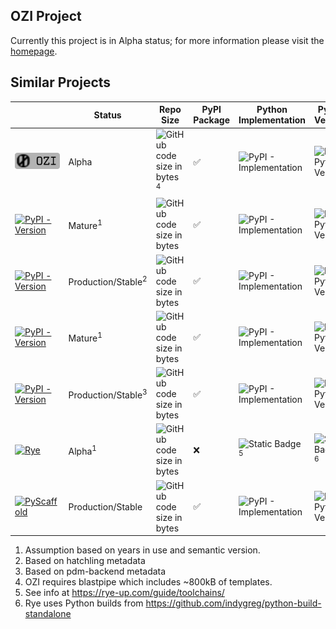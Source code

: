## OZI Project

Currently this project is in Alpha status; for more information please visit the [homepage](https://oziproject.dev/).

## Similar Projects

|                                                                                                                                                                                                                            | Status                        | Repo Size                                                                                                             | PyPI Package  | Python Implementation                                                                        | Python Versions
---                                                                                                                                                                                                                          | ---                           | ---                                                                                                                   | ---           | ---                                                                                          | ---
[![OZI Badge](https://raw.githubusercontent.com/OZI-Project/brand/main/images/ozi-badge.svg)](https://oziproject.dev/)                                                                                                       | Alpha                         | ![GitHub code size in bytes](https://img.shields.io/github/languages/code-size/OZI-Project/OZI?label=%20)<sup>4</sup> | ✅            | ![PyPI - Implementation](https://img.shields.io/pypi/implementation/OZI?label=%20)           | ![PyPI - Python Version](https://img.shields.io/pypi/pyversions/OZI?label=%20)
[![PyPI - Version](https://img.shields.io/pypi/v/flit?style=plastic&logo=pypi&label=Flit&link=https%3A%2F%2Fflit.pypa.io%2Fen%2Fstable%2F&link=https%3A%2F%2Fpypi.org%2Fproject%2Fflit%2F)](https://pypi.org/project/flit/)  | Mature<sup>1</sup>            | ![GitHub code size in bytes](https://img.shields.io/github/languages/code-size/pypa/flit?label=%20)                   | ✅            | ![PyPI - Implementation](https://img.shields.io/pypi/implementation/flit?label=%20)          | ![PyPI - Python Version](https://img.shields.io/pypi/pyversions/flit?label=%20)
[![PyPI - Version](https://img.shields.io/pypi/v/hatch?style=plastic&logo=pypi&label=Hatch&link=https%3A%2F%2Fhatch.pypa.io%2Flatest%2F&link=https%3A%2F%2Fpypi.org%2Fproject%2Fhatch%2F)](https://pypi.org/project/hatch/)  | Production/Stable<sup>2</sup> | ![GitHub code size in bytes](https://img.shields.io/github/languages/code-size/pypa/hatch?label=%20)                  | ✅            | ![PyPI - Implementation](https://img.shields.io/pypi/implementation/hatch?label=%20)         | ![PyPI - Python Version](https://img.shields.io/pypi/pyversions/Hatch?label=%20)
[![PyPI - Version](https://img.shields.io/pypi/v/poetry?style=plastic&logo=poetry&label=Poetry&link=https%3A%2F%2Fpython-poetry.org%2F&link=https%3A%2F%2Fpypi.org%2Fproject%2Fpoetry%2F)](https://pypi.org/project/poetry/) | Mature<sup>1</sup>            | ![GitHub code size in bytes](https://img.shields.io/github/languages/code-size/python-poetry/poetry?label=%20)        | ✅            | ![PyPI - Implementation](https://img.shields.io/pypi/implementation/poetry?label=%20)        | ![PyPI - Python Version](https://img.shields.io/pypi/pyversions/poetry?label=%20)
[![PyPI - Version](https://img.shields.io/pypi/v/pdm?style=plastic&logo=pdm&label=PDM&link=https%3A%2F%2Fpdm-project.org%2Flatest%2F&link=https%3A%2F%2Fpypi.org%2Fproject%2Fpdm%2F)](https://pypi.org/project/pdm/)         | Production/Stable<sup>3</sup> | ![GitHub code size in bytes](https://img.shields.io/github/languages/code-size/pdm-project/pdm?label=%20)             | ✅            | ![PyPI - Implementation](https://img.shields.io/pypi/implementation/pdm?label=%20)           | ![PyPI - Python Version](https://img.shields.io/pypi/pyversions/PDM?label=%20)
[![Rye](https://img.shields.io/endpoint?url=https://raw.githubusercontent.com/mitsuhiko/rye/main/artwork/badge.json)](https://rye-up.com)                                                                                    | Alpha<sup>1</sup>             | ![GitHub code size in bytes](https://img.shields.io/github/languages/code-size/astral-sh/rye?label=%20)               | ❌            | ![Static Badge](https://img.shields.io/badge/cpython%20%7C%20pypy---?color=blue)<sup>5</sup> | ![Static Badge](https://img.shields.io/badge/3.8%20%7C%203.9%20%7C%203.10%20%7C%203.11%20%7C%203.12---?color=blue)<sup>6</sup>
[![PyScaffold](https://img.shields.io/badge/-PyScaffold?style=social&logo=pyscaffold&logoColor=005CA0&label=PyScaffold)](https://pyscaffold.org/)                                                                            | Production/Stable             | ![GitHub code size in bytes](https://img.shields.io/github/languages/code-size/pyscaffold/pyscaffold?label=%20)       | ✅            | ![PyPI - Implementation](https://img.shields.io/pypi/implementation/PyScaffold?label=%20)    | ![PyPI - Python Version](https://img.shields.io/pypi/pyversions/pyscaffold?label=%20)
1. Assumption based on years in use and semantic version.
2. Based on hatchling metadata
3. Based on pdm-backend metadata
4. OZI requires blastpipe which includes ~800kB of templates.
5. See info at https://rye-up.com/guide/toolchains/
6. Rye uses Python builds from https://github.com/indygreg/python-build-standalone
